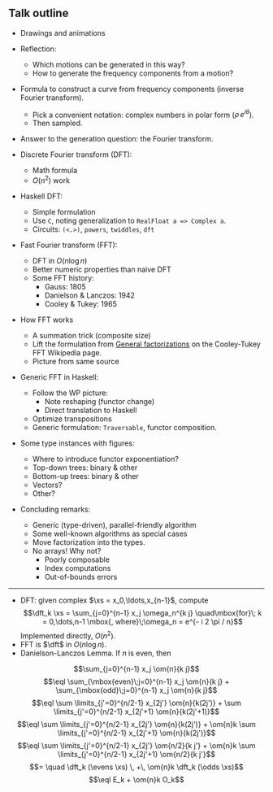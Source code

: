 ## Talk outline

*   Drawings and animations
*   Reflection:
    *   Which motions can be generated in this way?
    *   How to generate the frequency components from a motion?
*   Formula to construct a curve from frequency components (inverse Fourier transform).
    *   Pick a convenient notation: complex numbers in polar form ($\rho\, e^{i \theta}$).
    *   Then sampled.
*   Answer to the generation question: the Fourier transform.
*   Discrete Fourier transform (DFT):
    *   Math formula
    *   $O(n^2)$ work
*   Haskell DFT:
    *   Simple formulation
    *   Use `C`, noting generalization to `RealFloat a => Complex a`.
    *   Circuits: `(<.>)`, `powers`, `twiddles`, `dft`
*   Fast Fourier transform (FFT):
    *   DFT in $O(n \log n)$
    *   Better numeric properties than naive DFT
    *   Some FFT history:
        *   Gauss: 1805
        *   Danielson & Lanczos: 1942
        *   Cooley & Tukey: 1965
*   How FFT works
    *   A summation trick (composite size)
    *   Lift the formulation from [General factorizations](https://en.wikipedia.org/wiki/Cooley%E2%80%93Tukey_FFT_algorithm#General_factorizations) on the Cooley-Tukey FFT Wikipedia page.
    *   Picture from same source
*   Generic FFT in Haskell:
    *   Follow the WP picture:
        *   Note reshaping (functor change)
        *   Direct translation to Haskell
    *   Optimize transpositions
    *   Generic formulation: `Traversable`, functor composition.
*   Some type instances with figures:
    *   Where to introduce functor exponentiation?
    *   Top-down trees: binary & other
    *   Bottom-up trees: binary & other
    *   Vectors?
    *   Other?



*   Concluding remarks:
    *   Generic (type-driven), parallel-friendly algorithm
    *   Some well-known algorithms as special cases
    *   Move factorization into the types.
    *   No arrays! Why not?
        *   Poorly composable
        *   Index computations
        *   Out-of-bounds errors


* * * * * * * * * * * * * * * * * * * * * * * * * * * * * * * * * * * * * * * *


*   DFT: given complex $\xs = x_0,\ldots,x_{n-1}$, compute
    $$\dft_k \xs = \sum_{j=0}^{n-1} x_j \omega_n^{k j} \quad\mbox{for}\; k = 0,\dots,n-1 \mbox{, where}\;\omega_n = e^{- i 2 \pi / n}$$
    Implemented directly, $O(n^2)$.
*   FFT is $\dft$ in $O(n \log n)$.
*   Danielson-Lanczos Lemma.
    If $n$ is even, then

$$\sum_{j=0}^{n-1} x_j \om{n}{k j}$$
$$\eql \sum_{\mbox{even}\;j=0}^{n-1} x_j \om{n}{k j} + \sum_{\mbox{odd}\;j=0}^{n-1} x_j \om{n}{k j}$$
$$\eql \sum \limits_{j'=0}^{n/2-1} x_{2j'} \om{n}{k(2j')} + \sum \limits_{j'=0}^{n/2-1} x_{2j'+1} \om{n}{k(2j'+1)}$$
$$\eql \sum \limits_{j'=0}^{n/2-1} x_{2j'} \om{n}{k(2j')} + \om{n}k  \sum \limits_{j'=0}^{n/2-1} x_{2j'+1} \om{n}{k(2j')}$$
$$\eql \sum \limits_{j'=0}^{n/2-1} x_{2j'} \om{n/2}{k j'} + \om{n}k  \sum \limits_{j'=0}^{n/2-1} x_{2j'+1} \om{n/2}{k j'}$$
$$= \quad \dft_k (\evens \xs) \, +\, \om{n}k \dft_k (\odds \xs)$$
$$\eql E_k + \om{n}k O_k$$

